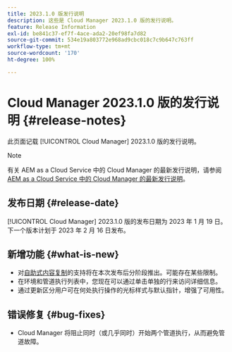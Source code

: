 ```yaml
---
title: 2023.1.0 版发行说明
description: 这些是 Cloud Manager 2023.1.0 版的发行说明。
feature: Release Information
exl-id: be841c37-ef7f-4ace-ada2-20ef98fa7d82
source-git-commit: 534e19a803772e968ad9cbc018c7c9b647c763ff
workflow-type: tm+mt
source-wordcount: '170'
ht-degree: 100%

---
```


# Cloud Manager 2023.1.0 版的发行说明 {#release-notes}

此页面记载 [!UICONTROL Cloud Manager] 2023.1.0 版的发行说明。

>[!NOTE]
>
>有关 AEM as a Cloud Service 中的 Cloud Manager 的最新发行说明，请参阅 [AEM as a Cloud Service 中的 Cloud Manager 的最新发行说明](https://experienceleague.adobe.com/docs/experience-manager-cloud-service/content/implementing/using-cloud-manager/release-notes-cloud-manager/release-notes-cm-current.html)。

## 发布日期 {#release-date}

[!UICONTROL Cloud Manager] 2023.1.0 版的发布日期为 2023 年 1 月 19 日。下一个版本计划于 2023 年 2 月 16 日发布。

## 新增功能 {#what-is-new}

* 对[自助式内容复制](/help/using/content-copy.md)的支持将在本次发布后分阶段推出。可能存在某些限制。
* 在环境和管道执行列表中，您现在可以通过单击单独的行来访问详细信息。
* 通过更新区分用户可在何处执行操作的光标样式与默认指针，增强了可用性。

## 错误修复 {#bug-fixes}

* Cloud Manager 将阻止同时（或几乎同时）开始两个管道执行，从而避免管道故障。
